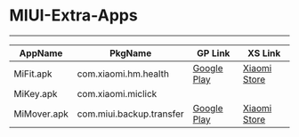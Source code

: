 # MIUI-Extra-Apps

--------------------------------------------------------------------------------

|AppName|PkgName|GP Link|XS Link|
|---|---|---|---|
|MiFit.apk|com.xiaomi.hm.health| [Google Play](https://play.google.com/store/apps/details?id=com.xiaomi.hm.health) | [Xiaomi Store](http://app.mi.com/details?id=com.xiaomi.hm.health)|
|MiKey.apk|com.xiaomi.miclick|||
|MiMover.apk|com.miui.backup.transfer | [Google Play](https://play.google.com/store/apps/details?id=com.miui.backup.transfer) | [Xiaomi Store](http://app.mi.com/details?id=com.miui.backup.transfer)|
